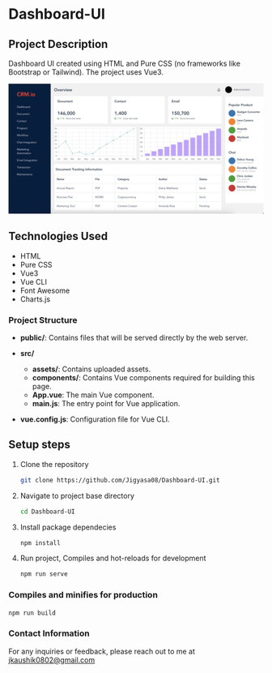# Dashboard-UI

## Project Description

Dashboard UI created using HTML and Pure CSS (no frameworks like Bootstrap or Tailwind). The project uses Vue3.

![Dashboard Screenshot](./src/assets/screenshot.png)



## Technologies Used

- HTML
- Pure CSS
- Vue3
- Vue CLI
- Font Awesome
- Charts.js

### Project Structure

- **public/**: Contains files that will be served directly by the web server.
  
- **src/**
  - **assets/**: Contains uploaded assets.
  - **components/**: Contains Vue components required for building this page.
  - **App.vue**: The main Vue component.
  - **main.js**: The entry point for Vue application.

- **vue.config.js**: Configuration file for Vue CLI.


## Setup steps

1. Clone the repository
    ```bash
    git clone https://github.com/Jigyasa08/Dashboard-UI.git
    ```
2. Navigate to project base directory
    ```bash
    cd Dashboard-UI
    ```
3. Install package dependecies
    ```bash 
    npm install 
    ```

4. Run project, Compiles and hot-reloads for development
    ```bash
    npm run serve
    ```

### Compiles and minifies for production
```bash
npm run build
```



### Contact Information
For any inquiries or feedback, please reach out to me at [jkaushik0802@gmail.com](mailto:jkaushik0802@gmail.com)

